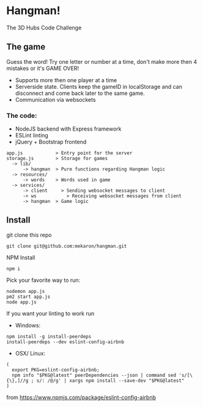 # Hangman!
The 3D Hubs Code Challenge

## The game
Guess the word! Try one letter or number at a time, don't make more then 4 mistakes or it's GAME OVER!
* Supports more then one player at a time
* Serverside state. Clients keep the gameID in localStorage and can disconnect and come back later to the same game.
* Communication via websockets

### The code:
* NodeJS backend with Express framework
* ESLint linting
* jQuery + Bootstrap frontend

```
app.js            > Entry point for the server
storage.js        > Storage for games
  -> lib/
      -> hangman  > Pure functions regarding Hangman logic
  -> resources/
      -> words    > Words used in game
  -> services/
      -> client		> Sending websocket messages to client
      -> ws			  > Receiving websocket messages from client
      -> hangman  > Game logic
```

## Install

git clone this repo
```
git clone git@github.com:mekaron/hangman.git
```
NPM Install
```
npm i
```
Pick your favorite way to run:
```
nodemon app.js
pm2 start app.js
node app.js
```

If you want your linting to work run
* Windows:
```
npm install -g install-peerdeps
install-peerdeps --dev eslint-config-airbnb
```
* OSX/ Linux:
```
(
  export PKG=eslint-config-airbnb;
  npm info "$PKG@latest" peerDependencies --json | command sed 's/[\{\},]//g ; s/: /@/g' | xargs npm install --save-dev "$PKG@latest"
)
```
from https://www.npmjs.com/package/eslint-config-airbnb
